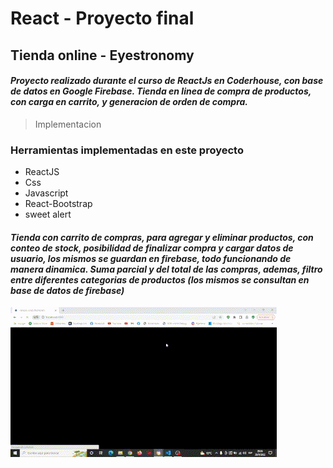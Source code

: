# React - Proyecto final
## Tienda online - Eyestronomy

#### *Proyecto realizado durante el curso de ReactJs en Coderhouse, con base de datos en Google Firebase. Tienda en linea de compra de productos, con carga en carrito, y generacion de orden de compra.*


>Implementacion []()

### Herramientas implementadas en este proyecto

* ReactJS
* Css
* Javascript
* React-Bootstrap
* sweet alert

#### *Tienda con carrito de compras, para agregar y eliminar productos, con conteo de stock, posibilidad de finalizar compra y cargar datos de usuario, los mismos se guardan en firebase, todo funcionando de manera dinamica. Suma parcial y del total de las compras, ademas, filtro entre diferentes categorias de productos (los mismos se consultan en base de datos de firebase)*

![tiemda en tiempo real](Gif.gif)